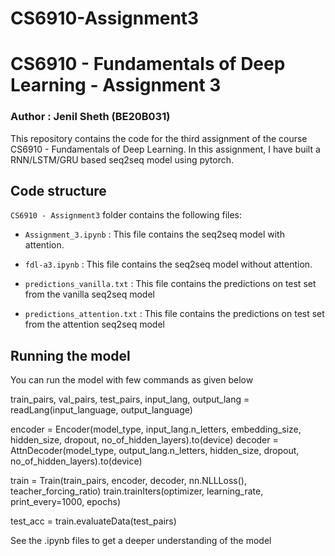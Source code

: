 # CS6910-Assignment3
# CS6910 - Fundamentals of Deep Learning - Assignment 3
### Author : Jenil Sheth (BE20B031)

This repository contains the code for the third assignment of the course CS6910 - Fundamentals of Deep Learning. In this assignment, I have built a RNN/LSTM/GRU based seq2seq model using pytorch.

## Code structure

`CS6910 - Assignment3` folder contains the following files:
- `Assignment_3.ipynb` : This file contains the seq2seq model with attention.
- `fdl-a3.ipynb` : This file contains the seq2seq model without attention.
- `predictions_vanilla.txt` : This file contains the predictions on test set from the vanilla seq2seq model 

- `predictions_attention.txt` : This file contains the predictions on test set from the attention seq2seq model 

## Running the model
You can run the model with few commands as given below

train_pairs, val_pairs, test_pairs, input_lang, output_lang = readLang(input_language, output_language)

encoder = Encoder(model_type, input_lang.n_letters, embedding_size, hidden_size, dropout, no_of_hidden_layers).to(device)
decoder = AttnDecoder(model_type, output_lang.n_letters, hidden_size, dropout, no_of_hidden_layers).to(device)

train = Train(train_pairs, encoder, decoder, nn.NLLLoss(), teacher_forcing_ratio)
train.trainIters(optimizer, learning_rate, print_every=1000, epochs)

test_acc = train.evaluateData(test_pairs)

See the .ipynb files to get a deeper understanding of the model
